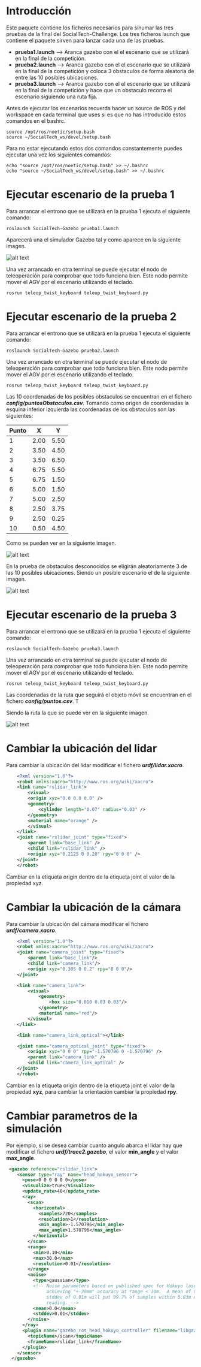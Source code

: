 # Introducción
Este paquete contiene los ficheros necesarios para sinumar las tres pruebas de la final del SocialTech-Challenge.
Los tres ficheros launch que contiene el paquete sirven para lanzar cada una de las pruebas.
- **prueba1.launch** --> Aranca gazebo con el el escenario que se utilizará en la final de la competición.
- **prueba2.launch** --> Aranca gazebo con el el escenario que se utilizará en la final de la competición y coloca 3 obstaculos de forma aleatoria de entre las 10 posibles ubicaciones.
- **prueba3.launch** --> Aranca gazebo con el el escenario que se utilizará en la final de la competición y hace que un obstaculo recorra el escenario siguiendo una ruta fija.

Antes de ejecutar los escenarios recuerda hacer un source de ROS y del workspace en cada terminal que uses si es que no has introducido estos comandos en el bashrc.

    source /opt/ros/noetic/setup.bash
    source ~/SocialTech_ws/devel/setup.bash

Para no estar ejecutando estos dos comandos constantemente puedes ejecutar una vez los siguientes comandos:

    echo "source /opt/ros/noetic/setup.bash" >> ~/.bashrc
    echo "source ~/SocialTech_ws/devel/setup.bash" >> ~/.bashrc


# Ejecutar escenario de la prueba 1

Para arrancar el entrono que se utilizará en la prueba 1 ejecuta el siguiente comando:

    roslaunch SocialTech-Gazebo prueba1.launch 

Aparecerá una el simulador Gazebo tal y como aparece en la siguiente imagen.

![alt text](img/prueba1.png)

Una vez arrancado en otra terminal se puede ejecutar el nodo de teleoperación para comprobar que todo funciona bien. Este nodo permite mover el AGV por el escenario utilizando el teclado.

    rosrun teleop_twist_keyboard teleop_twist_keyboard.py

# Ejecutar escenario de la prueba 2

Para arrancar el entrono que se utilizará en la prueba 1 ejecuta el siguiente comando:

    roslaunch SocialTech-Gazebo prueba2.launch 

Una vez arrancado en otra terminal se puede ejecutar el nodo de teleoperación para comprobar que todo funciona bien. Este nodo permite mover el AGV por el escenario utilizando el teclado.

    rosrun teleop_twist_keyboard teleop_twist_keyboard.py

Las 10 coordenadas de los posibles obstaculos se encuentran en el fichero ***config/puntosObstaculos.csv***. Tomando como origen de coordenadas la esquina inferior izquierda las coordenadas de los obstaculos son las siguientes:

| Punto | X | Y |
| ---- | ---- | ---- |
| 1 | 2.00 | 5.50 |
| 2 | 3.50 | 4.50 |
| 3 | 3.50 | 6.50 |
| 4 | 6.75 | 5.50 |
| 5 | 6.75 | 1.50 |
| 6 | 5.00 | 1.50 |
| 7 | 5.00 | 2.50 |
| 8 | 2.50 | 3.75 |
| 9 | 2.50 | 0.25 |
| 10 | 0.50 | 4.50 |

Como se pueden ver en la siguiente imagen.

![alt text](img/obstaculos.png)

En la prueba de obstaculos desconocidos se eligirán aleatoriamente 3 de las 10 posibles ubicaciones. Siendo un posible escenario el de la siguiente imagen.

![alt text](img/posibleEscenario2.png)

# Ejecutar escenario de la prueba 3

Para arrancar el entrono que se utilizará en la prueba 1 ejecuta el siguiente comando:

    roslaunch SocialTech-Gazebo prueba3.launch 

Una vez arrancado en otra terminal se puede ejecutar el nodo de teleoperación para comprobar que todo funciona bien. Este nodo permite mover el AGV por el escenario utilizando el teclado.

    rosrun teleop_twist_keyboard teleop_twist_keyboard.py

Las coordenadas de la ruta que seguirá el objeto móvil se encuentran en el fichero ***config/puntos.csv***. T

Siendo la ruta la que se puede ver en la siguiente imagen.

![alt text](img/rutamovil.gif)

# Cambiar la ubicación del lidar

Para cambiar la ubicación del lidar modificar el fichero ***urdf/lidar.xacro***.

```xml
    <?xml version="1.0"?>
    <robot xmlns:xacro="http://www.ros.org/wiki/xacro">
    <link name="rslidar_link">
        <visual>
        <origin xyz="0.0 0.0 0.0" />
        <geometry>
            <cylinder length="0.07" radius="0.03" />
        </geometry>
        <material name="orange" />
        </visual>
    </link>
    <joint name="rslidar_joint" type="fixed">
        <parent link="base_link" />
        <child link="rslidar_link" />
        <origin xyz="0.2125 0 0.20" rpy="0 0 0" />
    </joint>
    </robot>
```
Cambiar en la etiqueta origin dentro de la etiqueta joint el valor de la propiedad xyz.

# Cambiar la ubicación de la cámara

Para cambiar la ubicación del cámara modificar el fichero ***urdf/camera.xacro***.

```xml
    <?xml version="1.0"?>
    <robot xmlns:xacro="http://www.ros.org/wiki/xacro">
    <joint name="camera_joint" type="fixed">
        <parent link="base_link"/>
        <child link="camera_link"/>
        <origin xyz="0.305 0 0.2" rpy="0 0 0"/>
    </joint>

    <link name="camera_link">
        <visual>
            <geometry>
                <box size="0.010 0.03 0.03"/>
            </geometry>
            <material name="red"/>
        </visual>
    </link>

    <link name="camera_link_optical"></link>

    <joint name="camera_optical_joint" type="fixed">
        <origin xyz="0 0 0" rpy="-1.570796 0 -1.570796" />
        <parent link="camera_link" />
        <child link="camera_link_optical" />
    </joint>
    </robot>
```
Cambiar en la etiqueta origin dentro de la etiqueta joint el valor de la propiedad **xyz**, para cambiar la orientación cambiar la propiedad **rpy**.

# Cambiar parametros de la simulación

Por ejemplo, si se desea cambiar cuanto angulo abarca el lidar hay que modificar el fichero ***urdf/trace2.gazebo***, el valor **min_angle** y el valor **max_angle**.

```xml
 <gazebo reference="rslidar_link">
    <sensor type="ray" name="head_hokuyo_sensor">
      <pose>0 0 0 0 0 0</pose>
      <visualize>true</visualize>
      <update_rate>40</update_rate>
      <ray>
        <scan>
          <horizontal>
            <samples>720</samples>
            <resolution>1</resolution>
            <min_angle>-1.570796</min_angle>
            <max_angle>1.570796</max_angle>
          </horizontal>
        </scan>
        <range>
          <min>0.10</min>
          <max>30.0</max>
          <resolution>0.01</resolution>
        </range>
        <noise>
          <type>gaussian</type>
          <!-- Noise parameters based on published spec for Hokuyo laser
               achieving "+-30mm" accuracy at range < 10m.  A mean of 0.0m and
               stddev of 0.01m will put 99.7% of samples within 0.03m of the true
               reading. -->
          <mean>0.0</mean>
          <stddev>0.01</stddev>
        </noise>
      </ray>
      <plugin name="gazebo_ros_head_hokuyo_controller" filename="libgazebo_ros_laser.so">
        <topicName>/scan</topicName>
        <frameName>rslidar_link</frameName>
      </plugin>
    </sensor>
  </gazebo>
  ```